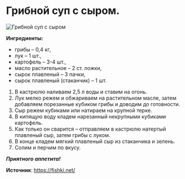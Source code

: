 # Грибной суп с сыром.

![Грибной суп с сыром](/images/Kulinar/Soup/grib-syr-soup.jpg 'Грибной суп с сыром')

**Ингредиенты:**

- грибы – 0,4 кг,
- лук – 1 шт.,
- картофель – 3-4 шт.,
- масло растительное – 2 ст. ложки,
- сырок плавленый – 3 пачки,
- сырок плавленый (стаканчик) – 1 шт.

1. В кастрюлю наливаем 2,5 л воды и ставим на огонь.
2. Лук мелко режем и обжариваем на растительном масле, затем добавляем порезанные кубиком грибы и доводим до готовности.
3. Сыр режем кубиками или натираем на крупной терке.
4. В кипящую воду кладем нарезанный некрупными кубиками картофель.
5. Как только он сварится – отправляем в кастрюлю натертый плавленый сыр, затем грибы с луком.
6. В конце кладем мягкий плавленый сыр из стаканчика и зелень.
7. Солим и перчим по вкусу.

_**Приятного аппетита!**_

**Источник**: https://fishki.net/

